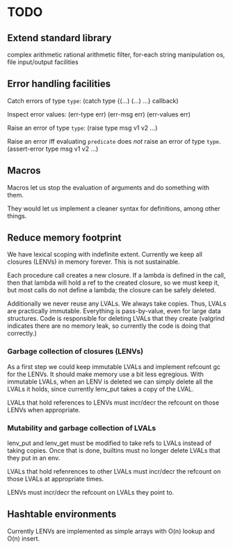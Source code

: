 # TODO

## Extend standard library

complex arithmetic
rational arithmetic
filter, for-each
string manipulation
os, file input/output facilities

## Error handling facilities

Catch errors of type `type`:
(catch type {(...) (...) ...} callback)

Inspect error values:
(err-type err)
(err-msg err)
(err-values err)

Raise an error of type `type`:
(raise type msg v1 v2 ...)

Raise an error iff evaluating `predicate` does *not* raise an error of type `type`.
(assert-error type  msg v1 v2 ...)

## Macros

Macros let us stop the evaluation of arguments and do something with them.

They would let us implement a cleaner syntax for definitions, among other
things.

## Reduce memory footprint

We have lexical scoping with indefinite extent. Currently we keep all
closures (LENVs) in memory forever. This is not sustainable.

Each procedure call creates a new closure. If a lambda is defined in the call,
then that lambda will hold a ref to the created closure, so we must keep it,
but most calls do not define a lambda; the closure can be safely deleted.

Additionally we never reuse any LVALs. We always take copies. Thus, LVALs are
practically immutable. Everything is pass-by-value, even for large data
structures. Code is responsible for deleting LVALs that they create (valgrind
indicates there are no memory leak, so currently the code is doing that
correctly.)

### Garbage collection of closures (LENVs)

As a first step we could keep immutable LVALs and implement refcount gc for
the LENVs. It should make memory use a bit less egregious. With immutable
LVALs, when an LENV is deleted we can simply delete all the LVALs it holds,
since currently lenv\_put takes a copy of the LVAL.

LVALs that hold references to LENVs must incr/decr the refcount on those LENVs
when appropriate.

### Mutability and garbage collection of LVALs

lenv\_put and lenv\_get must be modified to take refs to LVALs instead of taking
copies. Once that is done, builtins must no longer delete LVALs that they put
in an env.

LVALs that hold refenrences to other LVALs must incr/decr the refcount on those
LVALs at appropriate times.

LENVs must incr/decr the refcount on LVALs they point to.

## Hashtable environments

Currently LENVs are implemented as simple arrays with O(n) lookup
and O(n) insert.
